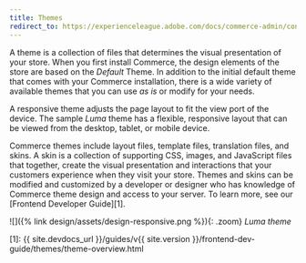 ```yaml
---
title: Themes
redirect_to: https://experienceleague.adobe.com/docs/commerce-admin/content-design/design/themes/themes.html
---
```


A theme is a collection of files that determines the visual presentation of your store. When you first install Commerce, the design elements of the store are based on the _Default_ Theme. In addition to the initial default theme that comes with your Commerce installation, there is a wide variety of available themes that you can use _as is_ or modify for your needs.

A responsive theme adjusts the page layout to fit the view port of the device. The sample _Luma_ theme has a flexible, responsive layout that can be viewed from the desktop, tablet, or mobile device.

Commerce themes include layout files, template files, translation files, and skins. A skin is a collection of supporting CSS, images, and JavaScript files that together, create the visual presentation and interactions that your customers experience when they visit your store. Themes and skins can be modified and customized by a developer or designer who has knowledge of Commerce theme design and access to your server. To learn more, see our [Frontend Developer Guide][1].

![]({% link design/assets/design-responsive.png %}){: .zoom}
_Luma theme_

[1]: {{ site.devdocs_url }}/guides/v{{ site.version }}/frontend-dev-guide/themes/theme-overview.html
